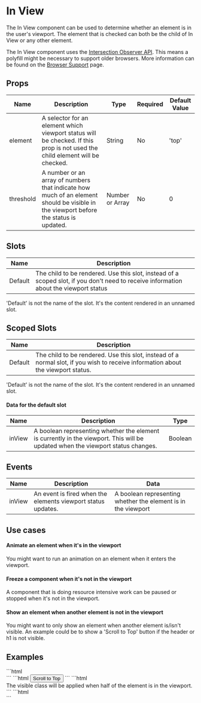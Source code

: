 # In View

The In View component can be used to determine whether an element is in the user's viewport. The element that is checked can both be the child of In View or any other element.  

The In View component uses the [Intersection Observer API](https://developer.mozilla.org/en-US/docs/Web/API/Intersection_Observer_API). This means a polyfill might be necessary to support older browsers. More information can be found on the [Browser Support](../../getting-started/browser-support/) page.

## Props

| Name      | Description                                                                                                                           | Type            | Required | Default Value |
|-----------|---------------------------------------------------------------------------------------------------------------------------------------|-----------------|----------|---------------|
| element   | A selector for an element which viewport status will be checked. If this prop is not used the child element will be checked.         | String          | No       | 'top'         |
| threshold | A number or an array of numbers that indicate how much of an element should be visible in the viewport before the status is updated. | Number or Array | No       | 0             |


## Slots
| Name    | Description                                                                                                                            |
|---------|--------------------------------------------------------------------------------------------------------------------------------------- |
| Default | The child to be rendered. Use this slot, instead of a scoped slot, if you don't need to receive information about the viewport status |

<Note>
<p>
    'Default' is not the name of the slot. It's the content rendered in an unnamed slot.
</p>
</Note>

## Scoped Slots

| Name    | Description                                                                                                                       |
|---------|-----------------------------------------------------------------------------------------------------------------------------------|
| Default | The child to be rendered. Use this slot, instead of a normal slot, if you wish to receive information about the viewport status. |

<Note>
<p>
    'Default' is not the name of the slot. It's the content rendered in an unnamed slot.
</p>
</Note>

#### Data for the default slot

| Name   | Description                                                                                                                       | Type    |
|--------|-----------------------------------------------------------------------------------------------------------------------------------|---------|
| inView | A boolean representing whether the element is currently in the viewport. This will be updated when the viewport status changes. | Boolean |

## Events

| Name   | Description                                                  | Data                                                          |
|--------|--------------------------------------------------------------|---------------------------------------------------------------|
| inView | An event is fired when the elements viewport status updates. | A boolean representing whether the element is in the viewport |


## Use cases
#### Animate an element when it's in the viewport
You might want to run an animation on an element when it enters the viewport.

#### Freeze a component when it's not in the viewport
A component that is doing resource intensive work can be paused or stopped when it's not in the viewport.

#### Show an element when another element is not in the viewport
You might want to only show an element when another element is/isn't visible. An example could be to show a 'Scroll to Top' button if the header or h1 is not visible.

## Examples

<CodeBlock>
```html
<in-view>
    <div slot-scope="{ inView }" :class="{ 'visible': inView }"></div>
</in-view>
```
</CodeBlock>

<CodeBlock>
```html
<in-view element="h1">
    <button slot-scope="{ inView }" v-if="!inView">
        Scroll to Top
    </button>
</in-view>
```
</CodeBlock>

<CodeBlock>
```html
<in-view :threshold="0.5">
    <div slot-scope="{ inView }" :class="{ 'visible': inView }">
        The visible class will be applied when half of the element is in the viewport.
    </div>
</in-view>
```
</CodeBlock>

<CodeBlock>
```html
<in-view @inView="open = $event">
    <div v-if="open"></div>
</in-view>
```
</CodeBlock>
